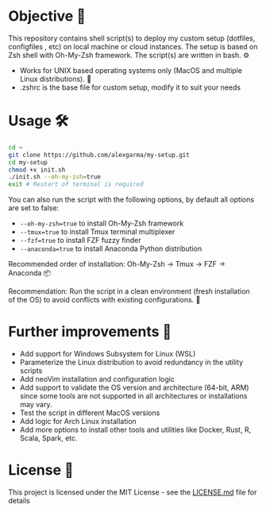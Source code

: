 # Objective 🎯

This repository contains shell script(s) to deploy my custom setup (dotfiles, configfiles , etc) on local machine or cloud instances. The setup is based on Zsh shell with Oh-My-Zsh framework. The script(s) are written in bash. ⚙️

- Works for UNIX based operating systems only (MacOS and multiple Linux distributions). 🐧
- .zshrc is the base file for custom setup, modify it to suit your needs

# Usage 🛠

```bash
cd ~
git clone https://github.com/alexgarma/my-setup.git
cd my-setup
chmod +x init.sh
./init.sh --oh-my-zsh=true
exit # Restart of terminal is required
```

You can also run the script with the following options, by default all options are set to false:

- `--oh-my-zsh=true` to install Oh-My-Zsh framework
- `--tmux=true` to install Tmux terminal multiplexer
- `--fzf=true` to install FZF fuzzy finder
- `--anaconda=true` to install Anaconda Python distribution

Recommended order of installation: Oh-My-Zsh -> Tmux -> FZF -> Anaconda 📦

Recommendation: Run the script in a clean environment (fresh installation of the OS) to avoid conflicts with existing configurations. 🧹

# Further improvements 🚀

- Add support for Windows Subsystem for Linux (WSL)
- Parameterize the Linux distribution to avoid redundancy in the utility scripts
- Add neoVim installation and configuration logic
- Add support to validate the OS version and architecture (64-bit, ARM) since some tools are not supported in all architectures or installations may vary.
- Test the script in different MacOS versions
- Add logic for Arch Linux installation
- Add more options to install other tools and utilities like Docker, Rust, R, Scala, Spark, etc.

# License 📜

This project is licensed under the MIT License - see the [LICENSE.md](LICENSE.md) file for details